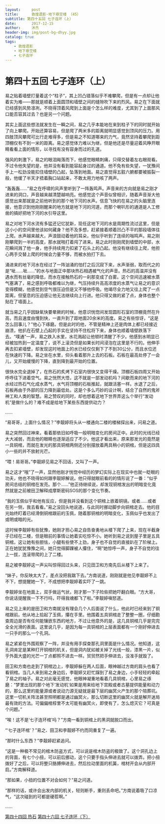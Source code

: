 ```yaml
---
layout:     post
title:      敦煌遗影·地下悬空楼 （45）
subtitle: 第四十五回 七子连环（上）
date:       2017-12-15
author:     沐杰
header-img: img/post-bg-dhyy.jpg
catalog: true
tags:
    - 敦煌遗影
    - 地下悬空楼
    - 七子连环
---
```

# 第四十五回 七子连环（上）

易之贴着墙壁打量着这个“柱子”，其上凹凸错落似乎不难攀爬，但是有一点却让他着实为难——那就是顺着上面圆顶和墙壁之间的缝隙吹下来的烈风。易之在下面就已经感到风势凛冽，不晓得顶着风爬到上面是个怎么样的难度，尤其到了上面那风口能否容其过去？也是另一个问题。

其实上面这些想法就发生在一瞬之间，易之几乎本能地在来到柱子下的同时就开始了向上攀爬。开始还算容易，但是爬了两米多的距离就明显感觉到顶风的压力。用四肢顶风攀爬可比行走难得多，但是易之不知道哪来的力气，竟然坚持着攀爬到距顶棚仅有不到一米的距离。易之感觉体力难以为继，但是他还是尽量迎着风睁开眼睛看看上面的情形，以寻找有没有容身而过的孔道。

强风的刺激下，易之的眼泪飚落而下，他感觉眼睛刺痛，只得交替着左右眼观看。不过令他失望的是，他并没有看到能容起身过的通道。他不免有些失望，一犹豫间手上一松劲没能扣住墙壁的凸起，坠落到地面。易之直觉得五脏六腑都要被振裂一般，他缓了半天才捂着胸口站起来，不敢太用力地咳了两声。

“轰轰轰……”易之在呼啸的风声里听到了一阵轰鸣声。声音来的方向就是易之刚才进来的洞口，声音越来越清楚越响亮。他感觉这个声音似曾相识，随着声音渐大他感觉出来那就是之前他听到的那个地下河的水声。信息飞快的在易之的头脑里连接，他意识到他刚刚醒来的地方就是地下河的河道，而那个喇叭形的通道是人工修凿的搞好把地下河的水引导这里。

易之对地下河水流有多猛还记忆犹新，现任这地下河的水是周期性流过这里，但是这小小的空间里他该如何藏身？他不及多想，赶紧接着顺着凹凸不平的那段墙体往上爬。水声越来越大，声浪鼓动着他的耳朵，他似乎听到了连续的嗡鸣声。易之刚刚攀爬到一半的高度，那水就啪打着闯了进来。易之此时刚刚爬到墙壁的中部，水花瞬间溅了他一身，他手持续用力扣紧了石头上的凸起。他没有继续往上爬，他担心两手交替上爬的时候会力量不够，而被水拍打下去。

涌进来的地下河水在经过了一阵汹涌的怕打之后沉寂下来，水声渐弱，取而代之的是“呲……呲……”的水与地面正中那块热石相遇被气化的声音。热石的高温并没有遇水而有丝毫的降低，而水在接触热石的一刹那变成了白雾。这个空间迅速被水蒸气塞满了，易之感到呼吸都难以为继，气压持续升高高浓度的水蒸气让易之的意识变得模糊，他感觉到空气很压迫但是又不够他呼吸。他竭尽全力地又往上爬了一点距离，但窒息的压迫感让他无法继续向上行进。他只得又做的紧了点，身体也整个贴在了墙面上。

就当易之几乎因缺氧快要晕厥的时候，他意识恍惚间发现圆形石室的顶棚竟然在升高，而且速度由慢到快，一直升到了距地面20余米的高度。易之有些惊讶，“这是怎么回事儿？”他心下琢磨。但是此时的他，不管是精神上还是肉体上都已经接近崩溃，他扒在石壁上凸起的手实在坚持不住松将下来，身体也顺着墙壁跌落下去。“噗通”一声，易之跌入水里，水花溅起让他顿时清醒了不少。他感到水明显已经被加热到一定温度了，说不上滚烫但是如果长时间浸泡在这里是不行的。他伸手再去扣紧墙壁，却发现这时地面上的水已经仅仅剩下了不到30公分，而且水位还在快速的下降。易之坐在水里，仰头看着那升上去的石板。石板在最高处停了一会儿，又开始缓慢的下降，直到降到最开始的位置。

很快水完全退掉了，在热石的炙烤下石室内很快又变得干燥。顶棚石板四周又开始呼呼往下进着空气。易之恍然大悟，这不就是一部发动机吗？间歇而来的地下河的水经过热石气化成水蒸气，水气将顶棚的石板推起，就跟活塞一样。水退了之后，石板再由于外部的压力降到最低处。这是个多么巧妙的设计啊，结合了自然的鬼斧神工和人类的智慧。易之赞叹的同时，却也想着这地下世界弄这么个举行“发动机”是做什么的？难不成是给地下某些东西提供动力？

……

“易哥哥，上面什么情况？”李靓婷将头从一楼通向二楼的楼梯探出来，问易之道。

易之突然回过神来，看着那依旧如呼吸一般明暗变化的房间正中。此时的光线已经大大减弱，而且他的眼睛也逐渐适应了不少。他这才看出来，原来那发光的竟然是一具铜棺，而就在发光的那具铜棺两侧还分别摆放着两具稍小的铜棺，但是这四具小一些的并不放射光芒。

“喂！易哥哥。”李靓婷见易之不回话，又叫了一声。

易之这才“哦”了一声，显然他刚才恍惚中经历的梦幻实际上在现实中也就一眨眼的功夫，他也不晓得如何跟李靓婷解说。他只得就眼前看的的情形说了一番：“似乎房间总结的铜棺在发亮。那个……”他正待继续说，却发现铜棺发出的明暗变化竟然就是之前被田卫解释成摩斯密码SOS的那个变化节奏。

“我的玉佩似乎和他有反应，但是我并没看到这个铜棺上嵌着铜镜。或者……或者在另一侧，我去看看。”易之没回头地说道，与此同时挪动脚步向铜棺走去。他的目光始终盯着已经滑倒铜棺跟前的玉佩，随着那铜棺的明暗变化，玉佩似乎也发出了或明或暗的光。

这时候李靓婷有些犹豫，她刚才担心易之自告奋勇地从楼下爬了上来，现在半截身子已经在二楼，但是眼前的事情让她着实吃惊不小。她听到易之说到屋子里是五具铜棺，这让她有些胆怯，小腿有些使不上劲，身子也不自觉的直接趴在了阶梯上。正在她犹犹豫豫之间，她只觉得脚踝被人攥住，“啊”她惊呼一声，身子不自觉的往上一拔，连滚带爬的上了二楼。

易之被李靓婷这一声尖叫惊得回过头来，只见田卫和方南先后从楼下上来了。

“妹子，你反映太大了，差点没把我踹下去。”方南说道，刚刚就是他见李靓婷不上不下，想提醒她一下，不成想把李靓婷着实吓了一跳。

李靓婷坐在地面上，双手做运气状，刚才那一下子险些把她吓翻白眼。“方大哥，你说话提醒我一下不行吗，吓得我魂都飞了啦。”李靓婷嗔怒道。

易之见上来的是田卫和方南就没有理会几个人后面说了什么，他此时已经来到了铜棺跟前。他从地上拾起了玉佩，攥在手里。他围着五具铜棺走了整整一圈，仔细勘查周边是否有任何能镶嵌东西的地方，不过让他意外的是，这几具铜棺几乎是完完全全光滑的表面。这里说几乎，是因为每一具铜棺的上层表面都有一个刚好伸进去一只手的那么一个孔洞。

易之紧紧在外围观察了一阵，并没有用手探查那孔洞里面是什么情况。他知道，这孔洞肯定是某种打开铜棺的机关，但是洞内犹如被关掉了光线一般，漆黑一片，似乎外面大盛的光芒一丁点都照不进去一样。贸贸然把手伸进去，没准手就毁了。

田卫和方南也走到了铜棺边上，李靓婷躲在两人后面，眼神越过方南的肩头也看了看铜棺。当几人来到易之身边后，李靓婷又赶忙蹿到了易之身边，小手轻轻的牵起了易之的袖子。易之对此毫无感觉，他眼神凝重地看着几具铜棺，心里易之琢磨：“梦里出现的那个地下‘发动机’如果是用来给地下宫殿或者古墓提供能量和动力的，那么这里的能量源或者说动力源无疑就是最下层的幽冥火产生的那个陪葬坑。这里一切机关阵法甚至照明都是通过幽冥火，那么切断这里的幽冥火就是解开迷局最有效的方法。可偏偏棺椁里不太可能有幽冥火，即使有了，怎么熄灭它？可真是个问题。”

“唉！这不是‘七子连环棺’吗？”方南一看到铜棺上的黑洞就脱口而出。

“‘七子连环棺’？”易之、田卫和李靓婷不约而同重复了一遍。

“那时什么东西？”李靓婷赶紧追问。

“这是一种极不常见的棺木防盗方式，可以说是棺木防盗的极致了。这个洞孔边上的背面，有七个小扭，可以前后挪动，这个只要手指头伸进去就可以拨弄。把小扭拨好了之后，可以将整只胳膊伸进去，然后拉动里面的机簧，棺材开会从内部开启。”方南解释道。

“那如果，小扭的位置不对会如何？”易之问道。

“那样的话，或许会出发内部的机关，轻则断手，重则丢命吧。”方南说着吸了口凉气，“这次碰到的可都是硬茬啊。”

……

[第四十四回 热石](http://www.jianshu.com/p/81d812597ae6)
[第四十六回 七子连环（下）](http://www.jianshu.com/p/3baa5c08e202)
